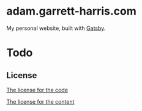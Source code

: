 # adam.garrett-harris.com

My personal website, built with [Gatsby](https://github.com/gatsbyjs/gatsby).

# Todo

## License

[The license for the code](license)

[The license for the content](license-content)
